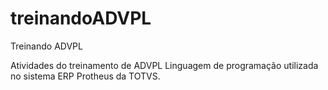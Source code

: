 # treinandoADVPL
Treinando ADVPL

Atividades do treinamento de ADVPL
Linguagem de programação utilizada no sistema ERP Protheus da TOTVS.
